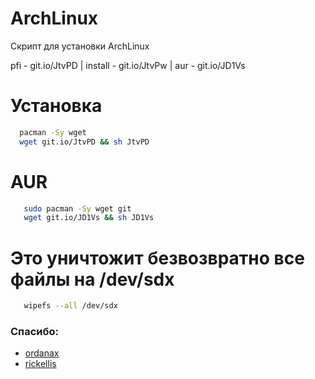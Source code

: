 # ArchLinux

Скрипт для установки ArchLinux

pfi - git.io/JtvPD |
install - git.io/JtvPw |
aur - git.io/JD1Vs

# Установка
 ```bash
   pacman -Sy wget
   wget git.io/JtvPD && sh JtvPD
   ```
# AUR
```bash
   sudo pacman -Sy wget git
   wget git.io/JD1Vs && sh JD1Vs
   ```
# Это уничтожит безвозвратно все файлы на /dev/sdx
```bash
   wipefs --all /dev/sdx   
   ```
### Спасибо: ###
* [ordanax](https://github.com/ordanax)
* [rickellis](https://github.com/rickellis)
